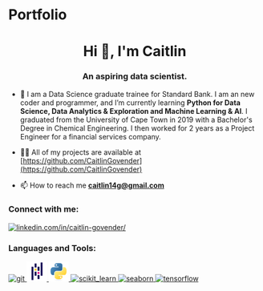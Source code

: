 # Portfolio

<h1 align="center">Hi 👋, I'm Caitlin</h1>
<h3 align="center">An aspiring data scientist.</h3>

- 🌱 I am a Data Science graduate trainee for Standard Bank. I am an new coder and programmer, and I’m currently learning **Python for Data Science, Data Analytics & Exploration and Machine Learning & AI**. I graduated from the University of Cape Town in 2019 with a Bachelor's Degree in Chemical Engineering. I then worked for 2 years as a Project Engineer for a financial services company. 

- 👨‍💻 All of my projects are available at [https://github.com/CaitlinGovender](https://github.com/CaitlinGovender)

- 📫 How to reach me **caitlin14g@gmail.com**

<h3 align="left">Connect with me:</h3>
<p align="left">
<a href="https://linkedin.com/in/linkedin.com/in/caitlin-govender/" target="blank"><img align="center" src="https://raw.githubusercontent.com/rahuldkjain/github-profile-readme-generator/master/src/images/icons/Social/linked-in-alt.svg" alt="linkedin.com/in/caitlin-govender/" height="30" width="40" /></a>
</p>

<h3 align="left">Languages and Tools:</h3>
<p align="left"> <a href="https://git-scm.com/" target="_blank" rel="noreferrer"> <img src="https://www.vectorlogo.zone/logos/git-scm/git-scm-icon.svg" alt="git" width="40" height="40"/> </a> <a href="https://pandas.pydata.org/" target="_blank" rel="noreferrer"> <img src="https://raw.githubusercontent.com/devicons/devicon/2ae2a900d2f041da66e950e4d48052658d850630/icons/pandas/pandas-original.svg" alt="pandas" width="40" height="40"/> </a> <a href="https://www.python.org" target="_blank" rel="noreferrer"> <img src="https://raw.githubusercontent.com/devicons/devicon/master/icons/python/python-original.svg" alt="python" width="40" height="40"/> </a> <a href="https://scikit-learn.org/" target="_blank" rel="noreferrer"> <img src="https://upload.wikimedia.org/wikipedia/commons/0/05/Scikit_learn_logo_small.svg" alt="scikit_learn" width="40" height="40"/> </a> <a href="https://seaborn.pydata.org/" target="_blank" rel="noreferrer"> <img src="https://seaborn.pydata.org/_images/logo-mark-lightbg.svg" alt="seaborn" width="40" height="40"/> </a> <a href="https://www.tensorflow.org" target="_blank" rel="noreferrer"> <img src="https://www.vectorlogo.zone/logos/tensorflow/tensorflow-icon.svg" alt="tensorflow" width="40" height="40"/> </a> </p>
